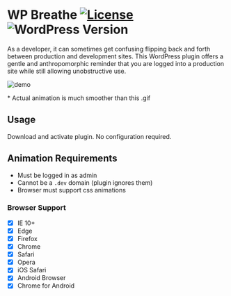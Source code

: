 # WP Breathe [![License](https://img.shields.io/badge/license-GPL--2.0%2B-green.svg)](http://www.gnu.org/licenses/gpl-2.0.html) ![WordPress Version](https://img.shields.io/wordpress/plugin/v/wp-breathe.svg)

As a developer, it can sometimes get confusing flipping back and forth between production and development sites. This WordPress plugin offers a gentle and anthropomorphic reminder that you are logged into a production site while still allowing unobstructive use.

![demo](https://cloud.githubusercontent.com/assets/6676674/16306084/82afaf78-392a-11e6-85e6-d881b0d81943.gif)

\* Actual animation is much smoother than this .gif

## Usage

Download and activate plugin. No configuration required.

## Animation Requirements

+ Must be logged in as admin
+ Cannot be a `.dev` domain (plugin ignores them)
+ Browser must support css animations

### Browser Support

- [x] IE 10+
- [x] Edge
- [x] Firefox
- [x] Chrome
- [x] Safari
- [x] Opera
- [x] iOS Safari
- [x] Android Browser
- [x] Chrome for Android
